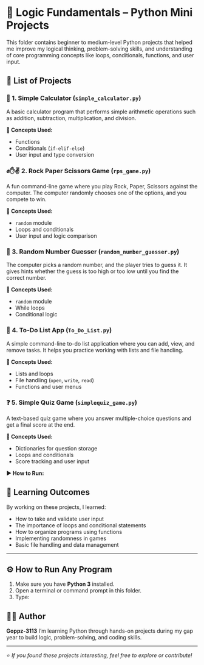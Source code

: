 # 🧠 Logic Fundamentals – Python Mini Projects

This folder contains beginner to medium-level Python projects that helped me improve my logical thinking, problem-solving skills, and understanding of core programming concepts like loops, conditionals, functions, and user input.

## 📁 List of Projects

### 🧮 1. Simple Calculator (`simple_calculator.py`)
A basic calculator program that performs simple arithmetic operations such as addition, subtraction, multiplication, and division.

**🧠 Concepts Used:**
- Functions  
- Conditionals (`if-elif-else`)  
- User input and type conversion  


### ✊✋✌️ 2. Rock Paper Scissors Game (`rps_game.py`)

A fun command-line game where you play Rock, Paper, Scissors against the computer. The computer randomly chooses one of the options, and you compete to win.

**🧠 Concepts Used:**

* `random` module
* Loops and conditionals
* User input and logic comparison



### 🎯 3. Random Number Guesser (`random_number_guesser.py`)

The computer picks a random number, and the player tries to guess it. It gives hints whether the guess is too high or too low until you find the correct number.

**🧠 Concepts Used:**

* `random` module
* While loops
* Conditional logic


### 📝 4. To-Do List App (`To_Do_List.py`)

A simple command-line to-do list application where you can add, view, and remove tasks. It helps you practice working with lists and file handling.

**🧠 Concepts Used:**

* Lists and loops
* File handling (`open`, `write`, `read`)
* Functions and user menus



### ❓ 5. Simple Quiz Game (`simplequiz_game.py`)

A text-based quiz game where you answer multiple-choice questions and get a final score at the end.

**🧠 Concepts Used:**

* Dictionaries for question storage
* Loops and conditionals
* Score tracking and user input

**▶️ How to Run:**



## 🧩 Learning Outcomes

By working on these projects, I learned:

* How to take and validate user input
* The importance of loops and conditional statements
* How to organize programs using functions
* Implementing randomness in games
* Basic file handling and data management

---

## ⚙️ How to Run Any Program

1. Make sure you have **Python 3** installed.
2. Open a terminal or command prompt in this folder.
3. Type:

 

## 👨‍💻 Author

**Goppz-3113**
I’m learning Python through hands-on projects during my gap year to build logic, problem-solving, and coding skills.

---

⭐ *If you found these projects interesting, feel free to explore or contribute!*

